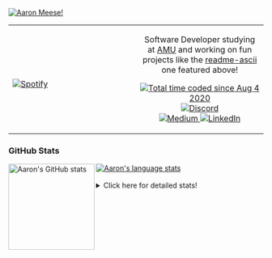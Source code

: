[![Aaron Meese!](https://user-images.githubusercontent.com/17814535/88975338-a2aabf00-d27f-11ea-963f-8a19608716b4.png)](https://github.com/ajmeese7/readme-ascii "README ASCII")

<!-- Modified from project here: https://github.com/novatorem/novatorem -->
<table width="100%"> 
  <tr>
  <td width="50%">
      
&nbsp; <br> [![Spotify](https://ajmeese7.vercel.app/api/spotify)](https://open.spotify.com/user/ajmeese)

  </td>
  <td width="50%">
    <p align="center">
    Software Developer studying at <a href="https://www.amu.apus.edu/">AMU</a> and working on fun 
    projects like the <a href="https://github.com/ajmeese7/readme-ascii">readme-ascii</a> one featured above!
    </p>
    <p align="center">
      <a href="https://wakatime.com/@f726891d-3b02-46cd-9b60-e8c59f9e2b14">
        <img src="https://wakatime.com/badge/user/f726891d-3b02-46cd-9b60-e8c59f9e2b14.svg" alt="Total time coded since Aug 4 2020" title="WakaTime" />
      </a>
      <a href="http://link.aaronmeese.com/discord">
        <img src="https://img.shields.io/badge/discord-ajmeese7%234835-369?style=flat-square&logo=discord&logoColor=white&color=purple" alt="Discord" title="Discord">
      </a>
      <br />
      <a href="https://link.aaronmeese.com/medium">
        <img src="https://img.shields.io/badge/medium-ajmeese7-1DB954?style=flat-square&logo=medium&logoColor=white" alt="Medium" title="Medium">
      </a>
      <a href="https://link.aaronmeese.com/linkedin">
        <img src="https://img.shields.io/badge/linkedIn-aaronmeese-1DB954?style=flat-square&logo=linkedin&logoColor=white&color=blue" alt="LinkedIn" title="LinkedIn">
      </a>
    </p>
  </td>

</table>

[//]: <> (The `&nbsp;` is to have Aphelion take up more space)

### GitHub Stats ###

<a href="https://profile-summary-for-github.com/user/ajmeese7">
  <img align="left" height="170px" src="https://github-readme-stats.vercel.app/api?username=ajmeese7&show_icons=true&line_height=27&count_private=true" alt="Aaron's GitHub stats"/>
  <img src="https://github-readme-stats.vercel.app/api/top-langs/?username=ajmeese7&hide_langs_below=5&layout=compact" alt="Aaron's language stats"/>
</a>

<br />
<br />
<details>
<summary>Click here for detailed stats!</summary>

### :zap: Recent Activity
<!--START_SECTION:activity-->
1. ❗️ Opened issue [#4](https://github.com/meese-enterprises/uptime-monitor/issues/4) in [meese-enterprises/uptime-monitor](https://github.com/meese-enterprises/uptime-monitor)
2. ❗️ Opened issue [#3](https://github.com/meese-enterprises/uptime-monitor/issues/3) in [meese-enterprises/uptime-monitor](https://github.com/meese-enterprises/uptime-monitor)
3. ❗️ Opened issue [#2](https://github.com/meese-enterprises/uptime-monitor/issues/2) in [meese-enterprises/uptime-monitor](https://github.com/meese-enterprises/uptime-monitor)
4. 🗣 Commented on [#58](https://github.com/os-js/osjs-server/issues/58) in [os-js/osjs-server](https://github.com/os-js/osjs-server)
5. 🗣 Commented on [#58](https://github.com/os-js/osjs-server/issues/58) in [os-js/osjs-server](https://github.com/os-js/osjs-server)
<!--END_SECTION:activity-->

### 🧐 Waka Stats
<!--START_SECTION:waka-->
![Code Time](http://img.shields.io/badge/Code%20Time-1%2C100%20hrs%2034%20mins-blue)

**🐱 My GitHub Data** 

> 🏆 894 Contributions in the Year 2022
 > 
> 📦 205.3 kB Used in GitHub's Storage 
 > 
> 💼 Opted to Hire
 > 
> 📜 82 Public Repositories 
 > 
> 🔑 29 Private Repositories  
 > 
**I'm an Early 🐤** 

```text
🌞 Morning    182 commits    █████░░░░░░░░░░░░░░░░░░░░   20.94% 
🌆 Daytime    330 commits    █████████░░░░░░░░░░░░░░░░   37.97% 
🌃 Evening    346 commits    ██████████░░░░░░░░░░░░░░░   39.82% 
🌙 Night      11 commits     ░░░░░░░░░░░░░░░░░░░░░░░░░   1.27%

```
📅 **I'm Most Productive on Sunday** 

```text
Monday       121 commits    ███░░░░░░░░░░░░░░░░░░░░░░   13.92% 
Tuesday      129 commits    ███░░░░░░░░░░░░░░░░░░░░░░   14.84% 
Wednesday    105 commits    ███░░░░░░░░░░░░░░░░░░░░░░   12.08% 
Thursday     116 commits    ███░░░░░░░░░░░░░░░░░░░░░░   13.35% 
Friday       90 commits     ██░░░░░░░░░░░░░░░░░░░░░░░   10.36% 
Saturday     132 commits    ███░░░░░░░░░░░░░░░░░░░░░░   15.19% 
Sunday       176 commits    █████░░░░░░░░░░░░░░░░░░░░   20.25%

```


📊 **This Week I Spent My Time On** 

```text
⌚︎ Time Zone: America/New_York

💬 Programming Languages: 
JavaScript               6 hrs 5 mins        ████████████████░░░░░░░░░   64.68% 
JSON                     1 hr 5 mins         ██░░░░░░░░░░░░░░░░░░░░░░░   11.49% 
Markdown                 1 hr                ██░░░░░░░░░░░░░░░░░░░░░░░   10.65% 
SCSS                     51 mins             ██░░░░░░░░░░░░░░░░░░░░░░░   9.17% 
Bash                     18 mins             ░░░░░░░░░░░░░░░░░░░░░░░░░   3.19%

🐱‍💻 Projects: 
aaronmeese.com           8 hrs 53 mins       ███████████████████████░░   94.27% 
vault                    22 mins             █░░░░░░░░░░░░░░░░░░░░░░░░   4.02% 
osjs-server              9 mins              ░░░░░░░░░░░░░░░░░░░░░░░░░   1.71%

```

**I Mostly Code in JavaScript** 

```text
JavaScript               32 repos            ████████████░░░░░░░░░░░░░   49.23% 
HTML                     9 repos             ███░░░░░░░░░░░░░░░░░░░░░░   13.85% 
Python                   5 repos             ██░░░░░░░░░░░░░░░░░░░░░░░   7.69% 
Java                     4 repos             █░░░░░░░░░░░░░░░░░░░░░░░░   6.15% 
CSS                      3 repos             █░░░░░░░░░░░░░░░░░░░░░░░░   4.62%

```



 Last Updated on 01/07/2022 08:03:41 UTC
<!--END_SECTION:waka-->
</details>
